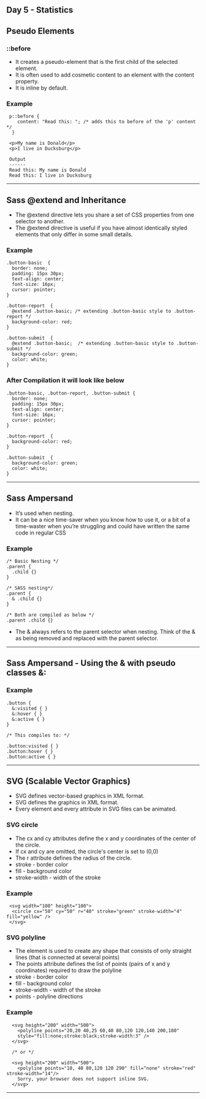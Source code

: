 ## Day 5 - Statistics

## Pseudo Elements

### ::before

  - It creates a pseudo-element that is the first child of the selected element. 
  - It is often used to add cosmetic content to an element with the content property. 
  - It is inline by default.

   ### Example
   
     p::before {
        content: "Read this: "; /* adds this to before of the 'p' content */
      }
      
     <p>My name is Donald</p>
     <p>I live in Ducksburg</p> 
     
     Output
     ------
     Read this: My name is Donald
     Read this: I live in Ducksburg

---

## Sass @extend and Inheritance

  - The @extend directive lets you share a set of CSS properties from one selector to another.
  - The @extend directive is useful if you have almost identically styled elements that only differ in some small details.

  ### Example
  
    .button-basic  {
      border: none;
      padding: 15px 30px;
      text-align: center;
      font-size: 16px;
      cursor: pointer;
    }

    .button-report  {
      @extend .button-basic; /* extending .button-basic style to .button-report */
      background-color: red;
    }

    .button-submit  {
      @extend .button-basic;  /* extending .button-basic style to .button-submit */
      background-color: green;
      color: white;
    }

  ### After Compilation it will look like below
  
    .button-basic, .button-report, .button-submit {
      border: none;
      padding: 15px 30px;
      text-align: center;
      font-size: 16px;
      cursor: pointer;
    }

    .button-report  {
      background-color: red;
    }

    .button-submit  {
      background-color: green;
      color: white;
    }

---

## Sass Ampersand
  
  - It’s used when nesting.
  - It can be a nice time-saver when you know how to use it, or a bit of a time-waster when you’re struggling and could have written the same code in regular CSS

  ### Example
    
    /* Basic Nesting */
    .parent {
      .child {}
    }
    
    /* SASS nesting*/
    .parent {
      & .child {}
    }
    
    /* Both are compiled as below */
    .parent .child {}
    
   - The & always refers to the parent selector when nesting. Think of the & as being removed and replaced with the parent selector.
---

## Sass Ampersand - Using the & with pseudo classes &:

   ### Example
   
    .button {
      &:visited { }
      &:hover { }
      &:active { }
    }
    
    /* This compiles to: */
    
    .button:visited { }
    .button:hover { }
    .button:active { }

---

## SVG (Scalable Vector Graphics)
    
   - SVG defines vector-based graphics in XML format.
   - SVG defines the graphics in XML format.
   - Every element and every attribute in SVG files can be animated.

  ### SVG circle
  
   - The cx and cy attributes define the x and y coordinates of the center of the circle.
   - If cx and cy are omitted, the circle's center is set to (0,0)
   - The r attribute defines the radius of the circle.
   - stroke - border color
   - fill - background color
   - stroke-width - width of the stroke

  ### Example
   
     <svg width="100" height="100">
      <circle cx="50" cy="50" r="40" stroke="green" stroke-width="4" fill="yellow" />
     </svg>
  
  ### SVG polyline
    
   - The <polyline> element is used to create any shape that consists of only straight lines (that is connected at several points)
   - The points attribute defines the list of points (pairs of x and y coordinates) required to draw the polyline
   - stroke - border color
   - fill - background color
   - stroke-width - width of the stroke
   - points - polyline directions

  ### Example
  
      <svg height="200" width="500">
        <polyline points="20,20 40,25 60,40 80,120 120,140 200,180"
        style="fill:none;stroke:black;stroke-width:3" />
      </svg>

      /* or */

      <svg height="200" width="500">
        <polyline points="10, 40 80,120 120 290" fill="none" stroke="red" stroke-width="14"/>
        Sorry, your browser does not support inline SVG.
      </svg>

  ---  
